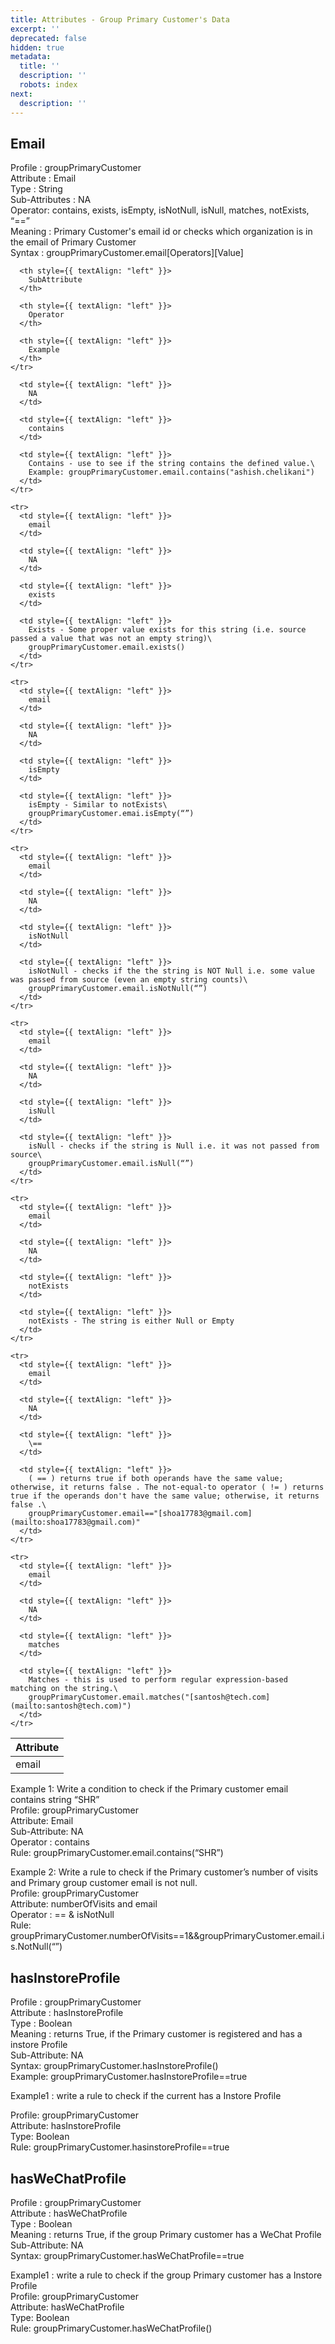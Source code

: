 ```yaml
---
title: Attributes - Group Primary Customer's Data
excerpt: ''
deprecated: false
hidden: true
metadata:
  title: ''
  description: ''
  robots: index
next:
  description: ''
---
```

## Email

Profile : groupPrimaryCustomer\
Attribute : Email\
Type : String\
Sub-Attributes : NA\
Operator: contains, exists, isEmpty, isNotNull, isNull, matches, notExists, “==”\
Meaning : Primary Customer's email id or checks which organization is in the email of Primary Customer\
Syntax : groupPrimaryCustomer.email[Operators][Value]

<Table align={["left","left","left","left"]}>
  <thead>
    <tr>
      <th style={{ textAlign: "left" }}>
        Attribute
      </th>

      <th style={{ textAlign: "left" }}>
        SubAttribute
      </th>

      <th style={{ textAlign: "left" }}>
        Operator
      </th>

      <th style={{ textAlign: "left" }}>
        Example
      </th>
    </tr>
  </thead>

  <tbody>
    <tr>
      <td style={{ textAlign: "left" }}>
        email
      </td>

      <td style={{ textAlign: "left" }}>
        NA
      </td>

      <td style={{ textAlign: "left" }}>
        contains
      </td>

      <td style={{ textAlign: "left" }}>
        Contains - use to see if the string contains the defined value.\
        Example: groupPrimaryCustomer.email.contains("ashish.chelikani")
      </td>
    </tr>

    <tr>
      <td style={{ textAlign: "left" }}>
        email
      </td>

      <td style={{ textAlign: "left" }}>
        NA
      </td>

      <td style={{ textAlign: "left" }}>
        exists
      </td>

      <td style={{ textAlign: "left" }}>
        Exists - Some proper value exists for this string (i.e. source passed a value that was not an empty string)\
        groupPrimaryCustomer.email.exists()
      </td>
    </tr>

    <tr>
      <td style={{ textAlign: "left" }}>
        email
      </td>

      <td style={{ textAlign: "left" }}>
        NA
      </td>

      <td style={{ textAlign: "left" }}>
        isEmpty
      </td>

      <td style={{ textAlign: "left" }}>
        isEmpty - Similar to notExists\
        groupPrimaryCustomer.emai.isEmpty(“”)
      </td>
    </tr>

    <tr>
      <td style={{ textAlign: "left" }}>
        email
      </td>

      <td style={{ textAlign: "left" }}>
        NA
      </td>

      <td style={{ textAlign: "left" }}>
        isNotNull
      </td>

      <td style={{ textAlign: "left" }}>
        isNotNull - checks if the the string is NOT Null i.e. some value was passed from source (even an empty string counts)\
        groupPrimaryCustomer.email.isNotNull(“”)
      </td>
    </tr>

    <tr>
      <td style={{ textAlign: "left" }}>
        email
      </td>

      <td style={{ textAlign: "left" }}>
        NA
      </td>

      <td style={{ textAlign: "left" }}>
        isNull
      </td>

      <td style={{ textAlign: "left" }}>
        isNull - checks if the string is Null i.e. it was not passed from source\
        groupPrimaryCustomer.email.isNull(“”)
      </td>
    </tr>

    <tr>
      <td style={{ textAlign: "left" }}>
        email
      </td>

      <td style={{ textAlign: "left" }}>
        NA
      </td>

      <td style={{ textAlign: "left" }}>
        notExists
      </td>

      <td style={{ textAlign: "left" }}>
        notExists - The string is either Null or Empty
      </td>
    </tr>

    <tr>
      <td style={{ textAlign: "left" }}>
        email
      </td>

      <td style={{ textAlign: "left" }}>
        NA
      </td>

      <td style={{ textAlign: "left" }}>
        \==
      </td>

      <td style={{ textAlign: "left" }}>
        ( == ) returns true if both operands have the same value; otherwise, it returns false . The not-equal-to operator ( != ) returns true if the operands don't have the same value; otherwise, it returns false .\
        groupPrimaryCustomer.email=="[shoa17783@gmail.com](mailto:shoa17783@gmail.com)"
      </td>
    </tr>

    <tr>
      <td style={{ textAlign: "left" }}>
        email
      </td>

      <td style={{ textAlign: "left" }}>
        NA
      </td>

      <td style={{ textAlign: "left" }}>
        matches
      </td>

      <td style={{ textAlign: "left" }}>
        Matches - this is used to perform regular expression-based matching on the string.\
        groupPrimaryCustomer.email.matches("[santosh@tech.com](mailto:santosh@tech.com)")
      </td>
    </tr>
  </tbody>
</Table>

Example 1: Write a condition to check if the Primary customer email contains string “SHR”\
Profile: groupPrimaryCustomer\
Attribute: Email\
Sub-Attribute: NA\
Operator : contains\
Rule: groupPrimaryCustomer.email.contains(“SHR”)

Example 2: Write a rule to check if the Primary customer’s number of visits and Primary group customer email is not null.\
Profile: groupPrimaryCustomer\
Attribute: numberOfVisits and email\
Operator : == & isNotNull\
Rule: groupPrimaryCustomer.numberOfVisits==1&\&groupPrimaryCustomer.email.is.NotNull(“”)

## hasInstoreProfile

Profile : groupPrimaryCustomer\
Attribute : hasInstoreProfile\
Type : Boolean\
Meaning : returns True, if the Primary customer is registered and has a instore Profile\
Sub-Attribute: NA\
Syntax: groupPrimaryCustomer.hasInstoreProfile()\
Example: groupPrimaryCustomer.hasInstoreProfile==true

Example1 : write a rule to check if the current has a Instore Profile

Profile: groupPrimaryCustomer\
Attribute: hasInstoreProfile\
Type: Boolean\
Rule: groupPrimaryCustomer.hasinstoreProfile==true

## hasWeChatProfile

Profile : groupPrimaryCustomer\
Attribute : hasWeChatProfile\
Type : Boolean\
Meaning : returns True, if the group Primary customer has a WeChat Profile\
Sub-Attribute: NA\
Syntax: groupPrimaryCustomer.hasWeChatProfile==true

Example1 : write a rule to check if the group Primary customer has a Instore Profile\
Profile: groupPrimaryCustomer\
Attribute: hasWeChatProfile\
Type: Boolean\
Rule: groupPrimaryCustomer.hasWeChatProfile()
